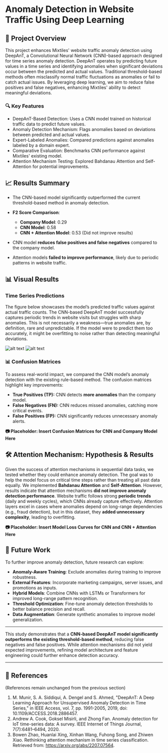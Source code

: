 # Anomaly Detection in Website Traffic Using Deep Learning

## 📌 Project Overview
This project enhances Mixtiles' website traffic anomaly detection using DeepAnT, a Convolutional Neural Network (CNN)-based approach designed for time series anomaly detection. DeepAnT operates by predicting future values in a time series and identifying anomalies when significant deviations occur between the predicted and actual values. Traditional threshold-based methods often misclassify normal traffic fluctuations as anomalies or fail to catch actual issues. By leveraging deep learning, we aim to reduce false positives and false negatives, enhancing Mixtiles' ability to detect meaningful deviations.

### 🔍 Key Features
- DeepAnT-Based Detection: Uses a CNN model trained on historical traffic data to predict future values.
- Anomaly Detection Mechanism: Flags anomalies based on deviations between predicted and actual values.
- Expert-Labeled Anomalies: Compared predictions against anomalies labeled by a domain expert.
- Comparative Evaluation: Benchmarks CNN performance against Mixtiles' existing model.
- Attention Mechanism Testing: Explored Bahdanau Attention and Self-Attention for potential improvements.

## 📈 Results Summary
- The CNN-based model significantly outperformed the current threshold-based method in anomaly detection.
- **F2 Score Comparison**:
  - **Company Model**: 0.29
  - **CNN Model**: 0.58
  - **CNN + Attention Model**: 0.53 (Did not improve results)

- CNN model **reduces false positives and false negatives** compared to the company model.
- Attention models **failed to improve performance**, likely due to periodic patterns in website traffic.

## 📊 Visual Results

### Time Series Predictions
The figure below showcases the model’s predicted traffic values against actual traffic counts. The CNN-based DeepAnT model successfully captures periodic trends in website visits but struggles with sharp anomalies. This is not necessarily a weakness—true anomalies are, by definition, rare and unpredictable. If the model were to predict them too accurately, it might be overfitting to noise rather than detecting meaningful deviations.

![alt text](https://github.com/[ChibTheMan23]/[CNN-Anomaly-Detection]/blob/[branch]/image.jpg?raw=true)
![alt text]([http://url/to/img.png](https://github.com/ChibTheMan23/CNN-Anomaly-Detection/blob/main/figures/Deep-AnT%20Predictions.png))

### 📊 Confusion Matrices
To assess real-world impact, we compared the CNN model’s anomaly detection with the existing rule-based method. The confusion matrices highlight key improvements:

- **True Positives (TP):** CNN detects **more anomalies** than the company model.
- **False Negatives (FN):** CNN reduces missed anomalies, catching more critical events.
- **False Positives (FP):** CNN significantly reduces unnecessary anomaly alerts.

**📷 Placeholder: Insert Confusion Matrices for CNN and Company Model Here**

## 🛠️ Attention Mechanism: Hypothesis & Results

Given the success of attention mechanisms in sequential data tasks, we tested whether they could enhance anomaly detection. The goal was to help the model focus on critical time steps rather than treating all past data equally. We implemented **Bahdanau Attention** and **Self-Attention**.
However, results indicate that attention mechanisms **did not improve anomaly detection performance**. Website traffic follows strong **periodic trends** (daily and weekly cycles), which CNNs already capture effectively. Attention layers excel in cases where anomalies depend on long-range dependencies (e.g., fraud detection), but in this dataset, they **added unnecessary complexity**, leading to overfitting.

**📷 Placeholder: Insert Model Loss Curves for CNN and CNN + Attention Here**

## 🚀 Future Work
To further improve anomaly detection, future research can explore:

- **Anomaly-Aware Training**: Exclude anomalies during training to improve robustness.
- **External Features**: Incorporate marketing campaigns, server issues, and promotions as inputs.
- **Hybrid Models**: Combine CNNs with LSTMs or Transformers for improved long-range pattern recognition.
- **Threshold Optimization**: Fine-tune anomaly detection thresholds to better balance precision and recall.
- **Data Augmentation**: Generate synthetic anomalies to improve model generalization.

---

This study demonstrates that a **CNN-based DeepAnT model significantly outperforms the existing threshold-based method**, reducing false negatives and false positives. While attention mechanisms did not yield expected improvements, refining model architecture and feature engineering could further enhance detection accuracy.

---

## 🔗 References
(References remain unchanged from the previous section)
1. M. Munir, S. A. Siddiqui, A. Dengel and S. Ahmed, "DeepAnT: A Deep Learning Approach for Unsupervised Anomaly Detection in Time Series," in IEEE Access, vol. 7, pp. 1991-2005, 2019, doi: 10.1109/ACCESS.2018.2886457.
2. Andrew A. Cook, Goksel Misirli, and Zhong Fan. Anomaly detection for IoT time-series data: A survey. IEEE Internet of Things Journal, 7(7):6481–6494, 2020.
3. Bowen Zhao, Huanlai Xing, Xinhan Wang, Fuhong Song, and Zhiwen Xiao. Rethinking attention mechanism in time series classification. Retrieved from: https://arxiv.org/abs/2207.07564.

